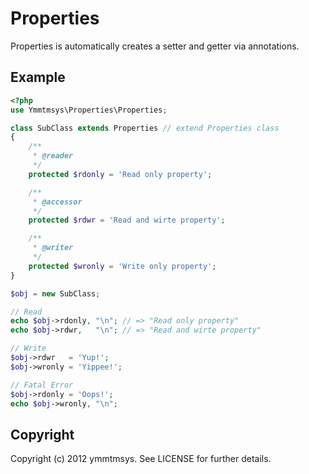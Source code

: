 Properties
==========

Properties is automatically creates a setter and getter via annotations.

Example
-------

```PHP
<?php
use Ymmtmsys\Properties\Properties;

class SubClass extends Properties // extend Properties class
{
    /**
     * @reader
     */
    protected $rdonly = 'Read only property';

    /**
     * @accessor
     */
    protected $rdwr = 'Read and wirte property';

    /**
     * @writer
     */
    protected $wronly = 'Write only property';
}

$obj = new SubClass;

// Read
echo $obj->rdonly, "\n"; // => "Read only property"
echo $obj->rdwr,   "\n"; // => "Read and wirte property" 

// Write 
$obj->rdwr   = 'Yup!';
$obj->wronly = 'Yippee!';

// Fatal Error 
$obj->rdonly = 'Oops!';
echo $obj->wronly, "\n";
```

Copyright
---------

Copyright (c) 2012 ymmtmsys. See LICENSE for further details.
